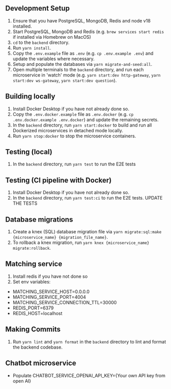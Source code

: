 ## Development Setup

1. Ensure that you have PostgreSQL, MongoDB, Redis and node v18 installed.
1. Start PostgreSQL, MongoDB and Redis (e.g. `brew services start redis` if installed via Homebrew on MacOS)
1. `cd` to the `backend` directory.
1. Run `yarn install`.
1. Copy the `.env.example` file as `.env` (e.g. `cp .env.example .env`) and update the variables where necessary.
1. Setup and populate the databases via `yarn migrate-and-seed:all`.
1. Open multiple terminals to the `backend` directory, and run each microservice in 'watch' mode (e.g. `yarn start:dev http-gateway`, `yarn start:dev ws-gateway`, `yarn start:dev question`).

## Building locally

1. Install Docker Desktop if you have not already done so.
1. Copy the `.env.docker.example` file as `.env.docker` (e.g. `cp .env.docker.example .env.docker`) and update the remaining secrets.
1. In the `backend` directory, run `yarn start:docker` to build and run all Dockerized microservices in detached mode locally.
1. Run `yarn stop:docker` to stop the microservice containers.

## Testing (local)

1. In the `backend` directory, run `yarn test` to run the E2E tests

## Testing (CI pipeline with Docker)

1. Install Docker Desktop if you have not already done so.
1. In the `backend` directory, run `yarn test:ci` to run the E2E tests.
   UPDATE THE TESTS

## Database migrations

1. Create a knex (SQL) database migration file via `yarn migrate:sql:make {microservice_name} {migration_file_name}`.
1. To rollback a knex migration, run `yarn knex {microservice_name} migrate:rollback`.

## Matching service

1. Install redis if you have not done so
1. Set env variables:

- MATCHING_SERVICE_HOST=0.0.0.0
- MATCHING_SERVICE_PORT=4004
- MATCHING_SERVICE_CONNECTION_TTL=30000
- REDIS_PORT=6379
- REDIS_HOST=localhost

## Making Commits

1. Run `yarn lint` and `yarn format` in the `backend` directory to lint and format the backend codebase.

## Chatbot microservice

- Populate CHATBOT_SERVICE_OPENAI_API_KEY={Your own API key from open AI}
